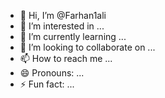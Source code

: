 - 👋 Hi, I’m @Farhan1ali
- 👀 I’m interested in ...
- 🌱 I’m currently learning ...
- 💞️ I’m looking to collaborate on ...
- 📫 How to reach me ...
- 😄 Pronouns: ...
- ⚡ Fun fact: ...

<!---
Farhan1ali/Farhan1ali is a ✨ special ✨ repository because its `README.md` (this file) appears on your GitHub profile.
You can click the Preview link to take a look at your changes.
--->

